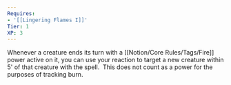 ```yaml
---
Requires:
- '[[Lingering Flames I]]'
Tier: 1
XP: 3
---
```


Whenever a creature ends its turn with a [[Notion/Core Rules/Tags/Fire]] power active on it, you can use your reaction to target a new creature within 5' of that creature with the spell.  This does not count as a power for the purposes of tracking burn.